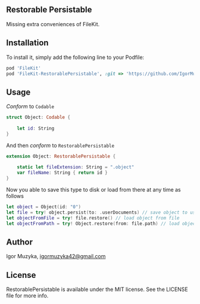 ## Restorable Persistable

Missing extra conveniences of FileKit.

## Installation

To install it, simply add the following line to your Podfile:

```ruby
pod 'FileKit'
pod 'FileKit-RestorablePersistable', :git => 'https://github.com/IgorMuzyka/FileKit-RestorablePersistable.git'
```

## Usage

*Conform* to `Codable`

```swift
struct Object: Codable {
    
    let id: String
}
```

And then *conform* to `RestorablePersistable`

```swift
extension Object: RestorablePersistable {
    
    static let fileExtension: String = ".object"
    var fileName: String { return id }
}
```

Now you able to save this type to disk or load from there at any time as follows

```swift
let object = Object(id: "0")
let file = try! object.persist(to: .userDocuments) // save object to user documents
let objectFromFile = try! file.restore() // load object from file
let objectFromPath = try! Object.restore(from: file.path) // load object from path
```

## Author

Igor Muzyka, igormuzyka42@gmail.com

## License

RestorablePersistable is available under the MIT license. See the LICENSE file for more info.
